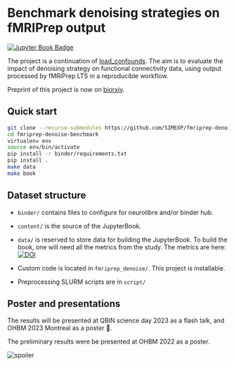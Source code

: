 # Benchmark denoising strategies on fMRIPrep output

[![Jupyter Book Badge](https://jupyterbook.org/badge.svg)](https://simexp.github.io/fmriprep-denoise-benchmark/)

The project is a continuation of [load_confounds](https://github.com/SIMEXP/load_confounds).
The aim is to evaluate the impact of denoising strategy on functional connectivity data, using output processed by fMRIPrep LTS in a reproducible workflow.

Preprint of this project is now on [biorxiv](https://www.biorxiv.org/content/10.1101/2023.04.18.537240).

## Quick start

```bash
git clone --recurse-submodules https://github.com/SIMEXP/fmriprep-denoise-benchmark.git
cd fmriprep-denoise-benchmark
virtualenv env
source env/bin/activate
pip install -r binder/requirements.txt
pip install .
make data
make book
```

## Dataset structure

- `binder/` contains files to configure for neurolibre and/or binder hub.

- `content/` is the source of the JupyterBook.

- `data/` is reserved to store data for building the JupyterBook.
  To build the book, one will need all the metrics from the study.
  The metrics are here:
  [![DOI](https://zenodo.org/badge/DOI/10.5281/zenodo.7764979.svg)](https://doi.org/10.5281/zenodo.7764979)

- Custom code is located in `fmriprep_denoise/`. This project is installable.

- Preprocessing SLURM scripts are in `script/` 


## Poster and presentations

The results will be presented at QBIN science day 2023 as a flash talk, and OHBM 2023 Montreal as a poster :tada:. 

The preliminary results were be presented at OHBM 2022 as a poster.

![spoiler](./content/images/ohbm2022_abstract_head.png)
